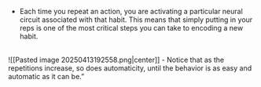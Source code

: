 - Each time you repeat an action, you are activating a particular neural circuit associated with that habit. This means that simply putting in your reps is one of the most critical steps you can take to encoding a new habit.
</br>
![[Pasted image 20250413192558.png|center]]
- Notice that as the repetitions increase, so does automaticity, until the behavior is as easy and automatic as it can be.”